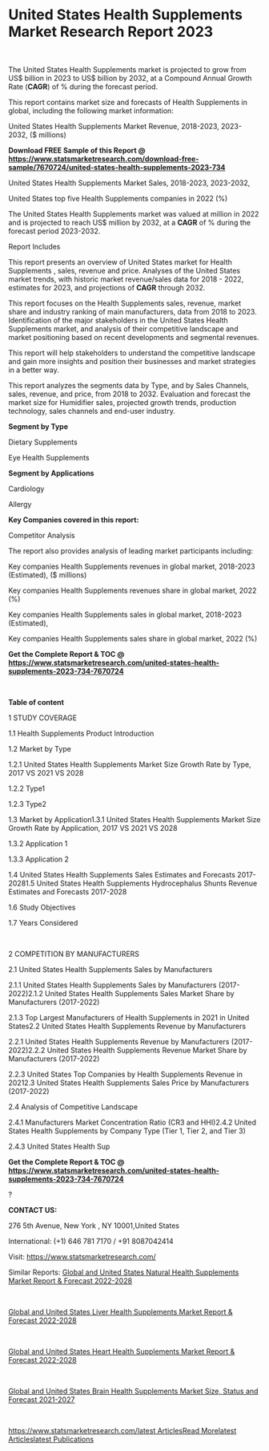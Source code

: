 <h1>United States Health Supplements Market Research Report 2023</h1><br/><p>The United States Health Supplements market is projected to grow from US$ billion in 2023 to US$ billion by 2032, at a Compound Annual Growth Rate (<strong>CAGR</strong>) of % during the forecast period.</p>
 
 
 
 <p>This report contains market size and forecasts of Health Supplements in global, including the following market information:</p>
 
 
 
 <p>United States Health Supplements Market Revenue, 2018-2023, 2023-2032, ($ millions)</p>
 
 
 
 <p><strong>Download FREE Sample of this Report @ <a href="https://www.statsmarketresearch.com/download-free-sample/7670724/united-states-health-supplements-2023-734">https://www.statsmarketresearch.com/download-free-sample/7670724/united-states-health-supplements-2023-734</a></strong></p>
 
 
 
 <p>United States Health Supplements Market Sales, 2018-2023, 2023-2032,</p>
 
 
 
 <p>United States top five Health Supplements companies in 2022 (%)</p>
 
 
 
 <p>The United States Health Supplements market was valued at million in 2022 and is projected to reach US$ million by 2032, at a <strong>CAGR</strong> of % during the forecast period 2023-2032.</p>
 
 
 
 <p>Report Includes</p>
 
 
 
 <p>This report presents an overview of United States market for Health Supplements , sales, revenue and price. Analyses of the United States market trends, with historic market revenue/sales data for 2018 - 2022, estimates for 2023, and projections of <strong>CAGR</strong> through 2032.</p>
 
 
 
 <p>This report focuses on the Health Supplements sales, revenue, market share and industry ranking of main manufacturers, data from 2018 to 2023. Identification of the major stakeholders in the United States Health Supplements market, and analysis of their competitive landscape and market positioning based on recent developments and segmental revenues.</p>
 
 
 
 <p>This report will help stakeholders to understand the competitive landscape and gain more insights and position their businesses and market strategies in a better way.</p>
 
 
 
 <p>This report analyzes the segments data by Type, and by Sales Channels, sales, revenue, and price, from 2018 to 2032. Evaluation and forecast the market size for Humidifier sales, projected growth trends, production technology, sales channels and end-user industry.</p>
 
 
 
 <p><strong>Segment by Type</strong></p>
 
 
 
 <p>Dietary Supplements</p>
 
 
 
 <p>Eye Health Supplements</p>
 
 
 
 <p><strong>Segment <strong><strong>by Applications</strong></strong></strong></p>
 
 
 
 <p>Cardiology</p>
 
 
 
 <p>Allergy</p>
 
 
 
 <p><strong>Key Companies covered in this report:</strong></p>
 
 
 
 <p>Competitor Analysis</p>
 
 
 
 <p>The report also provides analysis of leading market participants including:</p>
 
 
 
 <p>Key companies Health Supplements revenues in global market, 2018-2023 (Estimated), ($ millions)</p>
 
 
 
 <p>Key companies Health Supplements revenues share in global market, 2022 (%)</p>
 
 
 
 <p>Key companies Health Supplements sales in global market, 2018-2023 (Estimated),</p>
 
 
 
 <p>Key companies Health Supplements sales share in global market, 2022 (%)</p>
 
 
 
 <div><b>Get the Complete Report & TOC @ <a href="https://www.statsmarketresearch.com/united-states-health-supplements-2023-734-7670724">https://www.statsmarketresearch.com/united-states-health-supplements-2023-734-7670724</a></b></div>
 
 
 
 <p><br />
 
 <b>Table of content</b></p>
 
 
 
 <p>1 STUDY COVERAGE<br />
 
 1.1 Health Supplements Product Introduction<br />
 
 1.2 Market by Type<br />
 
 1.2.1 United States Health Supplements Market Size Growth Rate by Type, 2017 VS 2021 VS 2028<br />
 
 1.2.2 Type1<br />
 
 1.2.3 Type2<br />
 
 1.3 Market by Application1.3.1 United States Health Supplements Market Size Growth Rate by Application, 2017 VS 2021 VS 2028<br />
 
 1.3.2 Application 1<br />
 
 1.3.3 Application 2<br />
 
 1.4 United States Health Supplements Sales Estimates and Forecasts 2017-20281.5 United States Health Supplements Hydrocephalus Shunts Revenue Estimates and Forecasts 2017-2028<br />
 
 1.6 Study Objectives<br />
 
 1.7 Years Considered<br />
 
 <br />
 
 2 COMPETITION BY MANUFACTURERS<br />
 
 2.1 United States Health Supplements Sales by Manufacturers<br />
 
 2.1.1 United States Health Supplements Sales by Manufacturers (2017-2022)2.1.2 United States Health Supplements Sales Market Share by Manufacturers (2017-2022)<br />
 
 2.1.3 Top Largest Manufacturers of Health Supplements in 2021 in United States2.2 United States Health Supplements Revenue by Manufacturers<br />
 
 2.2.1 United States Health Supplements Revenue by Manufacturers (2017-2022)2.2.2 United States Health Supplements Revenue Market Share by Manufacturers (2017-2022)<br />
 
 2.2.3 United States Top Companies by Health Supplements Revenue in 20212.3 United States Health Supplements Sales Price by Manufacturers (2017-2022)<br />
 
 2.4 Analysis of Competitive Landscape<br />
 
 2.4.1 Manufacturers Market Concentration Ratio (CR3 and HHI)2.4.2 United States Health Supplements by Company Type (Tier 1, Tier 2, and Tier 3)<br />
 
 2.4.3 United States Health Sup</p>
 
 
 
 <div><b>Get the Complete Report & TOC @ <a href="https://www.statsmarketresearch.com/united-states-health-supplements-2023-734-7670724">https://www.statsmarketresearch.com/united-states-health-supplements-2023-734-7670724</a></b></div>
 
 
 
 <p>? </p>
 
 
 
 <p><b>CONTACT US:</b><br />
 
 276 5th Avenue, New York , NY 10001,United States<br />
 
 International: (+1) 646 781 7170 / +91 8087042414<br />
 
 Visit: <a href="https://www.statsmarketresearch.com/">https://www.statsmarketresearch.com/</a><br />
 
 Similar Reports: <a href="https://www.statsmarketresearch.com/united-states-health-supplements-2023-734-7670724">Global and United States Natural Health Supplements Market Report & Forecast 2022-2028</a><br />
 
 <br />
 
 <a href="https://www.statsmarketresearch.com/united-states-health-supplements-2023-734-7670724">Global and United States Liver Health Supplements Market Report & Forecast 2022-2028</a><br />
 
 <br />
 
 <a href="https://www.statsmarketresearch.com/united-states-health-supplements-2023-734-7670724">Global and United States Heart Health Supplements Market Report & Forecast 2022-2028</a><br />
 
 <br />
 
 <a href="https://www.statsmarketresearch.com/united-states-health-supplements-2023-734-7670724">Global and United States Brain Health Supplements Market Size, Status and Forecast 2021-2027</a><br />
 
 <br />
 
 <a href="https://gyeongbokgung.com">https://www.statsmarketresearch.com/</a><a href="https://hallyeomaritime.com">latest Articles</a><a href="https://jingwansa.com">Read More</a><a href="https://nguoiviet.jp/">latest Articles</a><a href="https://www.intelmarketresearch.com/">latest Publications</a></p>